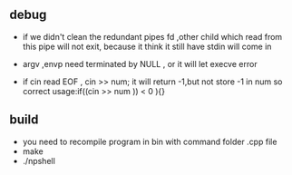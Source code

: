 ## debug
* if we didn't clean the redundant pipes fd ,other child which read from this pipe will not exit,
because it think it still have stdin will come in

* argv ,envp need terminated by NULL , or it will let execve error

* if cin read EOF , cin >> num;
it will return -1,but not store -1 in num 
so correct usage:if((cin >> num )) < 0 ){} 


## build
* you need to recompile program in bin with command folder .cpp file
* make
* ./npshell

